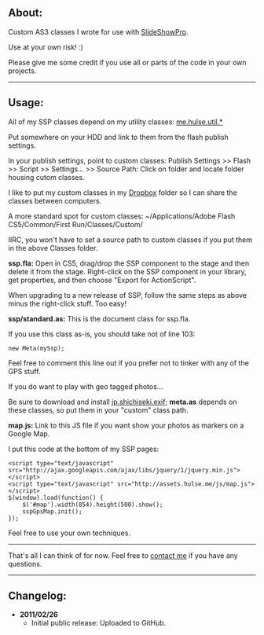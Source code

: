 ## About:

Custom AS3 classes I wrote for use with [SlideShowPro](http://slideshowpro.com/).

Use at your own risk! :)

Please give me some credit if you use all or parts of the code in your own projects.

-----

## Usage:

All of my SSP classes depend on my utility classes:
[me.hulse.util.*](https://github.com/mhulse/me.hulse.util)

Put somewhere on your HDD and link to them from the flash publish settings.

In your publish settings, point to custom classes:
Publish Settings >> Flash >> Script >> Settings... >> Source Path: Click on folder and locate folder housing cutom classes.

I like to put my custom classes in my [Dropbox](http://dropbox.com) folder so I can share the classes between computers.

A more standard spot for custom classes:
~/Applications/Adobe Flash CS5/Common/First Run/Classes/Custom/

IIRC, you won't have to set a source path to custom classes if you put them in the above Classes folder.

__ssp.fla:__ Open in CS5, drag/drop the SSP component to the stage and then delete it from the stage.
Right-click on the SSP component in your library, get properties, and then choose "Export for ActionScript".

When upgrading to a new release of SSP, follow the same steps as above minus the right-click stuff. Too easy!

__ssp/standard.as:__ This is the document class for ssp.fla.

If you use this class as-is, you should take not of line 103:

    new Meta(mySsp);

Feel free to comment this line out if you prefer not to tinker with any of the GPS stuff.

If you do want to play with geo tagged photos...

Be sure to download and install [jp.shichiseki.exif](http://code.shichiseki.jp/as3/ExifInfo/); __meta.as__ depends on these classes, so put them in your "custom" class path.

__map.js:__ Link to this JS file if you want show your photos as markers on a Google Map.

I put this code at the bottom of my SSP pages:

    <script type="text/javascript" src="http://ajax.googleapis.com/ajax/libs/jquery/1/jquery.min.js"></script>
    <script type="text/javascript" src="http://assets.hulse.me/js/map.js"></script>
    $(window).load(function() {
    	$('#map').width(854).height(500).show();
    	sspGpsMap.init();
    });

Feel free to use your own techniques.

-----

That's all I can think of for now. Feel free to [contact me](http://hulse.me) if you have any questions.

-----

## Changelog:

* __2011/02/26__
	* Initial public release: Uploaded to GitHub.
